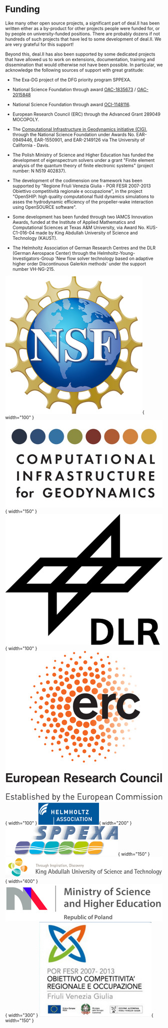 Funding
=======

 Like many other open source projects, a significant part of deal.II has been written either as a by-product for other projects people were funded for, or by people on university-funded positions. There are probably dozens if not hundreds of such projects that have led to some development of deal.II. We are very grateful for this support!


Beyond this, deal.II has also been supported by some dedicated projects that have allowed us to work on extensions, documentation, training and dissemination that would otherwise not have been possible. In particular, we acknowledge the following sources of support with great gratitude:

- The Exa-DG project of the DFG priority program SPPEXA.

- National Science Foundation through award [OAC-1835673](https://www.nsf.gov/awardsearch/showAward?AWD_ID=1835673&HistoricalAwards=false) / [OAC-2015848](https://www.nsf.gov/awardsearch/showAward?AWD_ID=2015848&HistoricalAwards=false)

- National Science Foundation through award [OCI-1148116](https://www.nsf.gov/awardsearch/showAward?AWD_ID=1148116&HistoricalAwards=false).

- European Research Council (ERC) through the Advanced Grant 289049 MOCOPOLY.

- The [Computational Infrastructure in Geodynamics initiative (CIG)](https://geodynamics.org/), through the National Science Foundation under Awards No. EAR-0949446, EAR-1550901, and EAR-2149126 via The University of California - Davis.

- The Polish Ministry of Science and Higher Education has funded the development of eigenspectrum solvers under a grant "Finite element analysis of the quantum theory of finite electronic systems" (project number: N N519 402837).

- The development of the codimension one framework has been supported by "Regione Friuli Venezia Giulia - POR FESR 2007-2013 Obiettivo competitività regionale e occupazione", in the project "OpenSHIP: high quality computational fluid dynamics simulations to asses the hydrodynamic efficiency of the propeller-wake interaction using OpenSOURCE software".

- Some development has been funded through two IAMCS Innovation Awards, funded at the Institute of Applied Mathematics and Computational Sciences at Texas A&M University, via Award No. KUS-C1-016-04 made by King Abdullah University of Science and Technology (KAUST).

- The Helmholtz Association of German Research Centres and the DLR (German Aerospace Center) through the Helmholtz-Young-Investigators-Group 'New flow solver technology based on adaptive higher order Discontinuous Galerkin methods' under the support number VH-NG-215.

![NSF logo](../assets/images/logos/NSF-logo.png){ width="100" }
![CIG logo](../assets/images/logos/cig.jpg){ width="150" }
![DLR logo](../assets/images/logos/dlr.png){ width="100" }
![ERC logo](../assets/images/logos/erc.jpg){ width="100" }
![Helmholtz logo](../assets/images/logos/helmholtz.png){ width="200" }
![SPPEXA logo](../assets/images/logos/sppexa.png){ width="150" }
![KAUST logo](../assets/images/logos/kaust.png){ width="400" }
![MNiSW logo](../assets/images/logos/MNiSW.png){ width="300" }
![openship logo](../assets/images/logos/openship.png){ width="150" }
